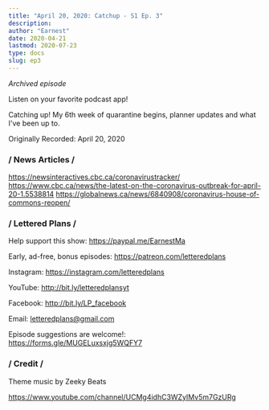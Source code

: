 ```yaml
---
title: "April 20, 2020: Catchup - S1 Ep. 3"
description:
author: "Earnest"
date: 2020-04-21
lastmod: 2020-07-23
type: docs
slug: ep3
---
```

*Archived episode*

Listen on your favorite podcast app!

Catching up! My 6th week of quarantine begins, planner updates and what I've been up to.

Originally Recorded: April 20, 2020

### / News Articles /
https://newsinteractives.cbc.ca/coronavirustracker/
https://www.cbc.ca/news/the-latest-on-the-coronavirus-outbreak-for-april-20-1.5538814
https://globalnews.ca/news/6840908/coronavirus-house-of-commons-reopen/

### / Lettered Plans /

Help support this show: https://paypal.me/EarnestMa

Early, ad-free, bonus episodes: https://patreon.com/letteredplans

Instagram: https://instagram.com/letteredplans

YouTube: http://bit.ly/letteredplansyt

Facebook: http://bit.ly/LP_facebook

Email: letteredplans@gmail.com

Episode suggestions are welcome!: https://forms.gle/MUGELuxsxjg5WQFY7

### / Credit /

Theme music by Zeeky Beats

https://www.youtube.com/channel/UCMg4idhC3WZyIMv5m7GzURg
